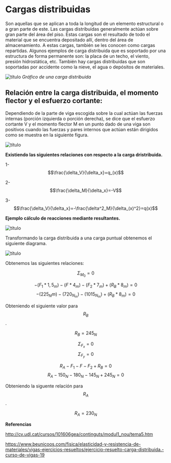 # Cargas distribuidas

Son aquellas que se aplican a toda la longitud de un elemento estructural o a gran parte de este. Las cargas distribuidas generalmente actúan sobre gran parte del área del piso. Estas cargas son el resultado de todo el material que se encuentra depositado allí, dentro del área de almacenamiento. A estas cargas, también se les conocen como cargas repartidas.
Algunos ejemplos de carga distribuida que es soportado por una estructura de forma permanente son: la placa de un techo, el viento, presión hidrostática, etc. También hay cargas distribuidas que son soportadas por accidente como la nieve, el agua o depósitos de materiales.

![título](https://github.com/SebastianRodriguezValdes/icm2028-wiki/blob/master/wiki/images/gr%C3%A1fico%20carga%20distribuida.jpg)
*Gráfico de una carga distribuida*

## Relación entre la carga distribuida, el momento flector y el esfuerzo cortante:

Dependiendo de la parte de viga escogida sobre la cual actúan las fuerzas internas (porción izquierda o porción derecha), se dice que el esfuerzo cortante V y el momento flector M en un punto dado de una viga son positivos cuando las fuerzas y pares internos que actúan están dirigidos como se muestra en la siguiente figura.

![título](https://github.com/SebastianRodriguezValdes/icm2028-wiki/blob/master/wiki/images/convens%C3%B3n%20carga%20distribuida.gif)

**Existiendo las siguientes relaciones con respecto a la carga dristribuida.**

1- $$\frac{\delta_V}{\delta_x}=q_(x)$$

2-$$\frac{\delta_M}{\delta_x}=-V$$

3-$$\frac{\delta_V}{\delta_x}=-\frac{\delta^2_M}{\delta_(x)^2}=q(x)$$

**Ejemplo cálculo de reacciones mediante resultantes.**

![título](https://github.com/SebastianRodriguezValdes/icm2028-wiki/blob/master/wiki/images/ejemplo%20de%20carga%20distribuida%20(2).jpg)

Transformando la carga distribuida a una carga puntual obtenemos el siguiente diagrama.

![título](https://github.com/SebastianRodriguezValdes/icm2028-wiki/blob/master/wiki/images/ejemplo%20carga%20dostribuida%202%20(2).jpg)

Obtenemos las siguientes relaciones:

$$\Sigma_M_0=0$$

$$-(F_1*1,5_m)-(F*4_m)-(F_2*7_m)+(R_B*8_m)=0$$
$$-(225_Nm)-(720_N_m)-(1015_N_m)+(R_B*8_m)=0$$

Obteniendo el siguiente valor para $$R_B$$.

$$R_B=245_N$$

$$\Sigma_F_x=0$$
$$\Sigma_F_y=0$$

$$R_A-F_1-F-F_2+R_B=0$$
$$R_A-150_N-180_N-145_N+245_N=0$$

Obteniendo la siguente relación para $$R_A$$.

$$R_A=230_N$$

**Referencias**

http://cv.udl.cat/cursos/101606gea/continguts/modul1_nou/tema5.htm

https://www.beunicoos.com/fisica/elasticidad-y-resistencia-de-materiales/vigas-ejercicios-resueltos/ejercicio-resuelto-carga-distribuida.-curso-de-vigas-19





